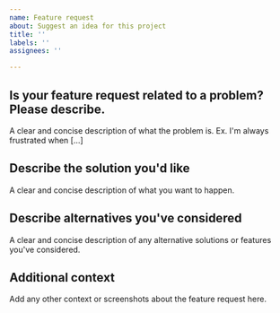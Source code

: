 ```yaml
---
name: Feature request
about: Suggest an idea for this project
title: ''
labels: ''
assignees: ''

---
```


## Is your feature request related to a problem? Please describe.<br/>
A clear and concise description of what the problem is. Ex. I'm always frustrated when [...]

## Describe the solution you'd like<br/>
A clear and concise description of what you want to happen.

## Describe alternatives you've considered<br/>
A clear and concise description of any alternative solutions or features you've considered.

## Additional context<br/>
Add any other context or screenshots about the feature request here.
